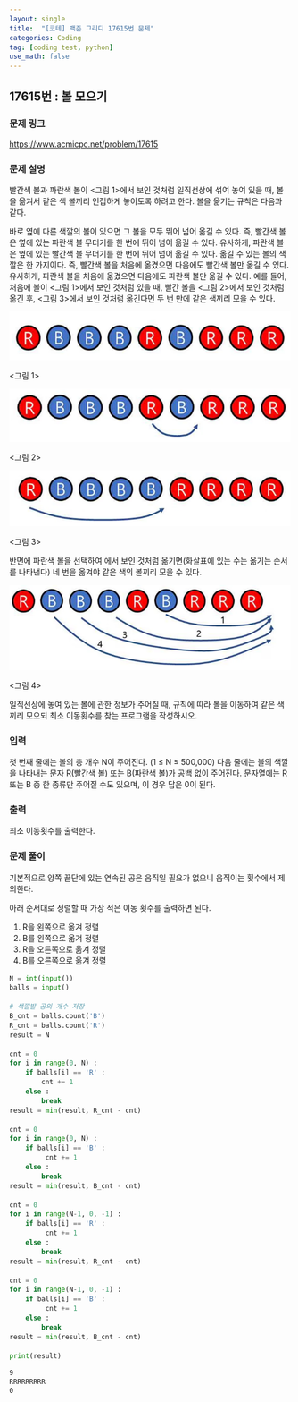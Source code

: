 ```yaml
---
layout: single
title:  "[코테] 백준 그리디 17615번 문제"
categories: Coding
tag: [coding test, python]
use_math: false
---
```


## 17615번 : 볼 모으기
### 문제 링크
<https://www.acmicpc.net/problem/17615>

### 문제 설명
빨간색 볼과 파란색 볼이 <그림 1>에서 보인 것처럼 일직선상에 섞여 놓여 있을 때, 볼을 옮겨서 같은 색 볼끼리 인접하게 놓이도록 하려고 한다. 볼을 옮기는 규칙은 다음과 같다.

바로 옆에 다른 색깔의 볼이 있으면 그 볼을 모두 뛰어 넘어 옮길 수 있다. 즉, 빨간색 볼은 옆에 있는 파란색 볼 무더기를 한 번에 뛰어 넘어 옮길 수 있다. 유사하게, 파란색 볼은 옆에 있는 빨간색 볼 무더기를 한 번에 뛰어 넘어 옮길 수 있다.
옮길 수 있는 볼의 색깔은 한 가지이다. 즉, 빨간색 볼을 처음에 옮겼으면 다음에도 빨간색 볼만 옮길 수 있다. 유사하게, 파란색 볼을 처음에 옮겼으면 다음에도 파란색 볼만 옮길 수 있다.
예를 들어, 처음에 볼이 <그림 1>에서 보인 것처럼 있을 때, 빨간 볼을 <그림 2>에서 보인 것처럼 옮긴 후, <그림 3>에서 보인 것처럼 옮긴다면 두 번 만에 같은 색끼리 모을 수 있다.

![그림1](/images/20240123_1.png)

<그림 1>


![그림2](/images/20240123_2.png)

<그림 2>

![그림3](/images/20240123_3.png)

<그림 3>


반면에 파란색 볼을 선택하여 에서 보인 것처럼 옮기면(화살표에 있는 수는 옮기는 순서를 나타낸다) 네 번을 옮겨야 같은 색의 볼끼리 모을 수 있다.


![그림4](/images/20240123_4.png)

<그림 4>


일직선상에 놓여 있는 볼에 관한 정보가 주어질 때, 규칙에 따라 볼을 이동하여 같은 색끼리 모으되 최소 이동횟수를 찾는 프로그램을 작성하시오.

### 입력
첫 번째 줄에는 볼의 총 개수 N이 주어진다. (1 ≤ N ≤ 500,000) 다음 줄에는 볼의 색깔을 나타내는 문자 R(빨간색 볼) 또는 B(파란색 볼)가 공백 없이 주어진다. 문자열에는 R 또는 B 중 한 종류만 주어질 수도 있으며, 이 경우 답은 0이 된다.

### 출력
최소 이동횟수를 출력한다.

### 문제 풀이
기본적으로 양쪽 끝단에 있는 연속된 공은 움직일 필요가 없으니 움직이는 횟수에서 제외한다.

아래 순서대로 정렬할 때 가장 적은 이동 횟수를 출력하면 된다.

1. R을 왼쪽으로 옮겨 정렬
2. B를 왼쪽으로 옮겨 정렬
3. R을 오른쪽으로 옮겨 정렬
4. B를 오른쪽으로 옮겨 정렬


```python
N = int(input())
balls = input()

# 색깔발 공의 개수 저장
B_cnt = balls.count('B')
R_cnt = balls.count('R')
result = N

cnt = 0
for i in range(0, N) :
    if balls[i] == 'R' :
        cnt += 1 
    else : 
        break
result = min(result, R_cnt - cnt)
    
cnt = 0
for i in range(0, N) :
    if balls[i] == 'B' :
         cnt += 1 
    else : 
        break
result = min(result, B_cnt - cnt)
    
cnt = 0
for i in range(N-1, 0, -1) :
    if balls[i] == 'R' :
         cnt += 1 
    else : 
        break
result = min(result, R_cnt - cnt)

cnt = 0
for i in range(N-1, 0, -1) :
    if balls[i] == 'B' :
         cnt += 1 
    else : 
        break
result = min(result, B_cnt - cnt)

print(result)
```

    9
    RRRRRRRRR
    0
    

